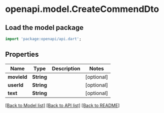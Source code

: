 # openapi.model.CreateCommendDto

## Load the model package
```dart
import 'package:openapi/api.dart';
```

## Properties
Name | Type | Description | Notes
------------ | ------------- | ------------- | -------------
**movieId** | **String** |  | [optional] 
**userId** | **String** |  | [optional] 
**text** | **String** |  | [optional] 

[[Back to Model list]](../README.md#documentation-for-models) [[Back to API list]](../README.md#documentation-for-api-endpoints) [[Back to README]](../README.md)


